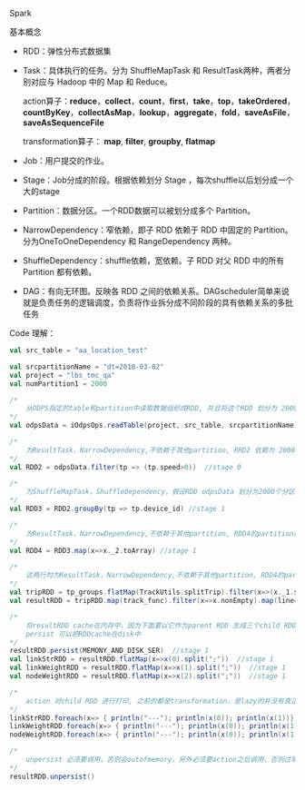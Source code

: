 Spark

基本概念

- RDD：弹性分布式数据集

- Task：具体执行的任务。分为 ShuffleMapTask 和 ResultTask两种，两者分别对应与 Hadoop 中的 Map 和 Reduce。

  action算子：**reduce**，**collect**，**count**，**first**，**take**，**top**，**takeOrdered**，**countByKey**，**collectAsMap**，**lookup**，**aggregate**，**fold**，**saveAsFile**，**saveAsSequenceFile**

  transformation算子： **map**, **filter**, **groupby**, **flatmap**

- Job：用户提交的作业。

- Stage：Job分成的阶段。根据依赖划分 Stage ，每次shuffle以后划分成一个大的stage

- Partition：数据分区。一个RDD数据可以被划分成多个 Partition。

- NarrowDependency：窄依赖，即子 RDD 依赖于 RDD 中固定的 Partition。分为OneToOneDependency 和 RangeDependency 两种。

- ShuffleDependency：shuffle依赖，宽依赖。子 RDD 对父 RDD 中的所有 Partition 都有依赖。

- DAG：有向无环图。反映各 RDD 之间的依赖关系。DAGscheduler简单来说就是负责任务的逻辑调度，负责将作业拆分成不同阶段的具有依赖关系的多批任务 

Code 理解：

```scala
val src_table = "aa_location_test"

val srcpartitionName = "dt=2018-03-02"
val project = "lbs_tmc_qa"
val numPartition1 = 2000

/* 
	从ODPS指定的table和partition中读取数据组织成RDD, 并且将这个RDD 划分为 2000 个partition
*/
val odpsData = iOdpsOps.readTable(project, src_table, srcpartitionName, tran2Tp, numPartition1) //stage 0

/* 
	为ResultTask，NarrowDependency,不依赖于其他partition, RRD2 依赖为 2000个 partition， 一个partition对应一个Task，所以这里产生了2000个Task
*/
val RDD2 = odpsData.filter(tp => (tp.speed>0))  //stage 0

/* 
	为ShuffleMapTask，ShuffleDependency，假设RDD odpsData 划分为2000个分区，这个ShuffleMapTask 将依赖所有的分区, 经过shuttle RDD3的partition数量已经改变了,为numPartition2  
*/
val RDD3 = RDD2.groupBy(tp => tp.device_id) //stage 1

/* 
	为ResultTask，NarrowDependency,不依赖于其他partition, RDD4的partition数量不变 
*/
val RDD4 = RDD3.map(x=>x._2.toArray) //stage 1

/*
	这两行均为ResultTask，NarrowDependency,不依赖于其他partition, RDD4的partition数量不变
*/
val tripRDD = tp_groups.flatMap(TrackUtils.splitTrip).filter(x=>(x._1.size>min_trip_size)) //stage 1
val resultRDD = tripRDD.map(track_func).filter(x=>x.nonEmpty).map(line=>line.split("=")).filter(x=>x.size==3) //stage 1

/* 
	将resultRDD cache在内存中，因为下面要以它作为parent RDD 生成三个child RDD
	persist 可以把RDDcache在disk中 
*/
resultRDD.persist(MEMONY_AND_DISK_SER)  //stage 1
val linkStrRDD = resultRDD.flatMap(x=>x(0).split(";"))  //stage 1
val linkWeightRDD = resultRDD.flatMap(x=>x(1).split(";"))  //stage 1
val nodeWeightRDD = resultRDD.flatMap(x=>x(2).split(";"))  //stage 1

/*
	action 对child RDD 进行打印, 之前的都是transformation，是lazy的并没有真正触发计算
*/
linkStrRDD.foreach(x=> { println("---"); println(x(0)); println(x(1))})  //stage 2
linkWeightRDD.foreach(x=> { println("---"); println(x(0)); println(x(1))})
nodeWeightRDD.foreach(x=> { println("---"); println(x(0)); println(x(1))})

/* 
	unpersist 必须要调用，否则会outofmemory，另外必须要action之后调用，否则过早的清楚缓存，会使得后面的子RDD无法利用其缓存
*/
resultRDD.unpersist()


```

